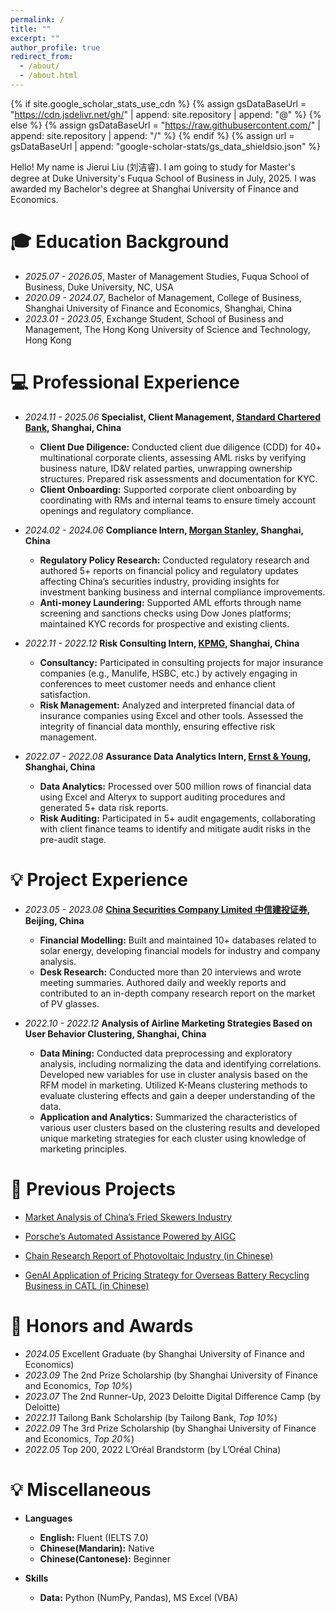 ```yaml
---
permalink: /
title: ""
excerpt: ""
author_profile: true
redirect_from: 
  - /about/
  - /about.html
---
```


{% if site.google_scholar_stats_use_cdn %}
{% assign gsDataBaseUrl = "https://cdn.jsdelivr.net/gh/" | append: site.repository | append: "@" %}
{% else %}
{% assign gsDataBaseUrl = "https://raw.githubusercontent.com/" | append: site.repository | append: "/" %}
{% endif %}
{% assign url = gsDataBaseUrl | append: "google-scholar-stats/gs_data_shieldsio.json" %}

<span class='anchor' id='about-me'></span>

Hello! My name is Jierui Liu (刘洁睿). I am going to study for Master's degree at Duke University's Fuqua School of Business in July, 2025. I was awarded my Bachelor's degree at Shanghai University of Finance and Economics.

# 🎓 Education Background

- *2025.07 - 2026.05*, Master of Management Studies, Fuqua School of Business, Duke University, NC, USA
- *2020.09 - 2024.07*, Bachelor of Management, College of Business, Shanghai University of Finance and Economics, Shanghai, China
- *2023.01 - 2023.05*, Exchange Student, School of Business and Management, The Hong Kong University of Science and Technology, Hong Kong


# 💻 Professional Experience

- *2024.11 - 2025.06*  **Specialist, Client Management, [Standard Chartered Bank](https://www.sc.com/en/), Shanghai, China**
   - **Client Due Diligence:**  Conducted client due diligence (CDD) for 40+ multinational corporate clients, assessing AML risks by verifying business nature, ID&V related parties, unwrapping ownership structures. Prepared risk assessments and documentation for KYC.
   - **Client Onboarding:** Supported corporate client onboarding by coordinating with RMs and internal teams to ensure timely account openings and regulatory compliance.


- *2024.02 - 2024.06*  **Compliance Intern, [Morgan Stanley](https://www.morganstanley.com), Shanghai, China**

   - **Regulatory Policy Research:** Conducted regulatory research and authored 5+ reports on financial policy and regulatory updates affecting China’s securities industry, providing insights for investment banking business and internal compliance improvements.
   - **Anti-money Laundering:** Supported AML efforts through name screening and sanctions checks using Dow Jones platforms; maintained KYC records for prospective and existing clients.


- *2022.11 - 2022.12*  **Risk Consulting Intern, [KPMG](https://kpmg.com/us/en.html), Shanghai, China**

   - **Consultancy:** Participated in consulting projects for major insurance companies (e.g., Manulife, HSBC, etc.) by actively engaging in conferences to meet customer needs and enhance client satisfaction.
   - **Risk Management:** Analyzed and interpreted financial data of insurance companies using Excel and other tools. Assessed the integrity of financial data monthly, ensuring effective risk management.

- *2022.07 - 2022.08*  **Assurance Data Analytics Intern, [Ernst & Young](https://www.ey.com/en_us), Shanghai, China**  

   - **Data Analytics:** Processed over 500 million rows of financial data using Excel and Alteryx to support auditing procedures and generated 5+ data risk reports.
   - **Risk Auditing:** Participated in 5+ audit engagements, collaborating with client finance teams to identify and mitigate audit risks in the pre-audit stage.


# 💡 Project Experience

- *2023.05 - 2023.08*  **[China Securities Company Limited 中信建投证券](https://www.csc108.com/home), Beijing, China**

   - **Financial Modelling:** Built and maintained 10+ databases related to solar energy, developing financial models for industry and company analysis.
   - **Desk Research:** Conducted more than 20 interviews and wrote meeting summaries. Authored daily and weekly reports and contributed to an in-depth company research report on the market of PV glasses.

- *2022.10 - 2022.12*  **Analysis of Airline Marketing Strategies Based on User Behavior Clustering, Shanghai, China**

   - **Data Mining:** Conducted data preprocessing and exploratory analysis, including normalizing the data and identifying correlations. Developed new variables for use in cluster analysis based on the RFM model in marketing. Utilized K-Means clustering methods to evaluate clustering effects and gain a deeper understanding of the data.
   - **Application and Analytics:** Summarized the characteristics of various user clusters based on the clustering results and developed unique marketing strategies for each cluster using knowledge of marketing principles.


# 📂 Previous Projects

- [Market Analysis of China’s Fried Skewers Industry](https://github.com/jierui-jerry/jierui-jerry.github.io/raw/main/docs/Case_1.pdf)

- [Porsche’s Automated Assistance Powered by AIGC](https://github.com/jierui-jerry/jierui-jerry.github.io/raw/main/docs/Case_2.pdf)

- [Chain Research Report of Photovoltaic Industry (in Chinese)](https://github.com/jierui-jerry/jierui-jerry.github.io/raw/main/docs/Case_3.pdf)

- [GenAI Application of Pricing Strategy for Overseas Battery Recycling Business in CATL (in Chinese)](https://github.com/jierui-jerry/jierui-jerry.github.io/raw/main/docs/Case_4.pdf)


# 🌟 Honors and Awards

- *2024.05* Excellent Graduate (by Shanghai University of Finance and Economics)
- *2023.09* The 2nd Prize Scholarship (by Shanghai University of Finance and Economics, *Top 10%*)
- *2023.07* The 2nd Runner-Up, 2023 Deloitte Digital Difference Camp (by Deloitte)
- *2022.11* Tailong Bank Scholarship (by Tailong Bank, *Top 10%*)
- *2022.09* The 3rd Prize Scholarship (by Shanghai University of Finance and Economics, *Top 20%*)
- *2022.05* Top 200, 2022 L’Oréal Brandstorm (by L’Oréal China)


# 💡 Miscellaneous

- **Languages**
   - **English:** Fluent (IELTS 7.0)
   - **Chinese(Mandarin):** Native
   - **Chinese(Cantonese):** Beginner

- **Skills**
   - **Data:** Python (NumPy, Pandas), MS Excel (VBA)

